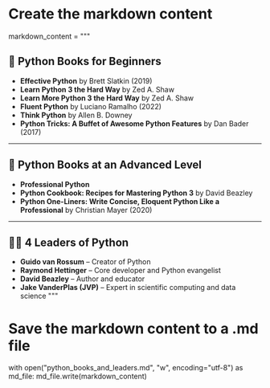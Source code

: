 # Create the markdown content
markdown_content = """
## 🐍 Python Books for Beginners

- **Effective Python** by Brett Slatkin (2019)
- **Learn Python 3 the Hard Way** by Zed A. Shaw
- **Learn More Python 3 the Hard Way** by Zed A. Shaw
- **Fluent Python** by Luciano Ramalho (2022)
- **Think Python** by Allen B. Downey
- **Python Tricks: A Buffet of Awesome Python Features** by Dan Bader (2017)

---

## 🧠 Python Books at an Advanced Level

- **Professional Python**
- **Python Cookbook: Recipes for Mastering Python 3** by David Beazley
- **Python One-Liners: Write Concise, Eloquent Python Like a Professional** by Christian Mayer (2020)

---

## 👨‍💻 4 Leaders of Python

- **Guido van Rossum** – Creator of Python  
- **Raymond Hettinger** – Core developer and Python evangelist  
- **David Beazley** – Author and educator  
- **Jake VanderPlas (JVP)** – Expert in scientific computing and data science
"""

# Save the markdown content to a .md file
with open("python_books_and_leaders.md", "w", encoding="utf-8") as md_file:
    md_file.write(markdown_content)


